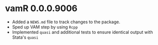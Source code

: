 # vamR 0.0.0.9006

* Added a `NEWS.md` file to track changes to the package.
* Sped up VAM step by using `Rcpp`
* Implemented `quasi` and additional tests to ensure identical output with Stata's `quasi`
